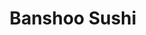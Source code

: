 ---
layout: place
title: "Banshoo Sushi"
permalink: /florida/orlando/banshoo-sushi.html
stateAbbr: FL
stateName: Florida
cityName: Orlando
seo:
  name: "Banshoo Sushi"
  type: Restaurant
  links: http://www.rosencentre.com/dining-and-recreation/banshoo-sushi-bar/
description: "Modern sushi bar in the Rosen Centre Hotel serving inventive maki & Japanese-style seafood dishes. Looking for sushi in Orlando, Florida? Check out Banshoo S..."
place_id: ChIJab2b9zZ-54gR1tZL34SkRx0
photos:
  - name: >-
      places/ChIJab2b9zZ-54gR1tZL34SkRx0/photos/AeeoHcI6LFdXly_6RipNgChLMFIgcbydB8fPg6vncIt3njnh129_xEZV--JOacoWek-qhfBcbbcR3JYTc8tXS4uEZqDm0N4MFTdWHaKKg8xgHLH-I7-T8FCBIW30Qi1j4rB0cdKDBGTzzz59-qGHgzP-UsZ9pGfy-Rl8QYoIs9Tk6B57ROx1g_8Av-0_otNBq-V7kK665WNXwtugIVwG9qzv-ds0Vi6RHfN30k_KfQJPVdn50UD1G3w3brwM0LItoPSD958dwcX9neLLdkLXllMrnLsnfbHd51d5Vo2Y2KZVRAbaY8F4hY0f4tfF0HG7hmnQVzWMXMUjipckWwGxQ56sY1YTinkYKlw4DNgGa4CCB1BQ6hCUpcHlZW5ebmfM_Jo8pj2b4te06lIx-zjNAnzSpOSEBhrsSD38Dl2vi5bi9IBmun5b
    widthPx: 4800
    heightPx: 2700
    authorAttributions:
      - displayName: Jackson Longan
        uri: https://maps.google.com/maps/contrib/108136555990475173578
        photoUri: >-
          https://lh3.googleusercontent.com/a-/ALV-UjUo-unJTWi-Py6z-vaIt0U4U2k9mA36YjRObtaKA2rlIFdqbmhJ3g=s100-p-k-no-mo
    flagContentUri: >-
      https://www.google.com/local/imagery/report/?cb_client=maps_api_places.places_api&image_key=!1e10!2sCIHM0ogKEICAgIDH1rai0AE&hl=en-US
    googleMapsUri: >-
      https://www.google.com/maps/place//data=!3m4!1e2!3m2!1sCIHM0ogKEICAgIDH1rai0AE!2e10!4m2!3m1!1s0x88e77e36f79bbd69:0x1d47a484df4bd6d6
  - name: >-
      places/ChIJab2b9zZ-54gR1tZL34SkRx0/photos/AeeoHcL7qS6cP42uGOnUhmFX3Y8OFOhIzv52U-oFpOOBiFZrgT71SXdxCVxW5q2MunD5suMKD-kkocVo_-bPOX16QHeg2nL-99A8lf4VuNvrjWfIXp9zCJE5T-2BuFZZGh-HvZznQOm7nI0Yli5XMSM-uHwymC7JnNUtypiAiRdJIi7p9eqHvJR9X8ogE4-gyjJInnhBLfHAxReklZBQwc4gWyyURYV2izv1fZABBf2P_mO2FvN7ksh6NkVIcrG8DwbIjNzSlSK5U8Z0eva799EKP7nOzfvVlb_1s62iMwNFR53dnoIOdwgHX_hEIehkP7bxWGP38bdHoGoTrWiA11cErSu-jiJvRCqp3qs29Uo5fixLh-xcJE7Wo65PAWBh0I9nqiq-dORT0FaPO8AzStBIpiIidY-iDEEBDsQzMsJMmuJ-hQ
    widthPx: 2700
    heightPx: 4800
    authorAttributions:
      - displayName: Jackson Longan
        uri: https://maps.google.com/maps/contrib/108136555990475173578
        photoUri: >-
          https://lh3.googleusercontent.com/a-/ALV-UjUo-unJTWi-Py6z-vaIt0U4U2k9mA36YjRObtaKA2rlIFdqbmhJ3g=s100-p-k-no-mo
    flagContentUri: >-
      https://www.google.com/local/imagery/report/?cb_client=maps_api_places.places_api&image_key=!1e10!2sCIHM0ogKEICAgIDH1raiUA&hl=en-US
    googleMapsUri: >-
      https://www.google.com/maps/place//data=!3m4!1e2!3m2!1sCIHM0ogKEICAgIDH1raiUA!2e10!4m2!3m1!1s0x88e77e36f79bbd69:0x1d47a484df4bd6d6
  - name: >-
      places/ChIJab2b9zZ-54gR1tZL34SkRx0/photos/AeeoHcIIz3rIWbX56Onmb4IXNR1GMw9Sg3sHIp64XJ0cjM7ZWIOgLPbkFJeM87z2NObLRRigRR0d0z1UT_-lFzSF6q_lJbZ46IL4tQByiBgONqDxZCE99dV6PGx4VyipVmCUMSBtcmm7WT8wLThr4tEhIcQqUPUnKrkicD497WpxJfTf_vMeAHEa9Df264ln7NBYMtbpkbCrheuNnB-fv-BTpCSxycsDZTiPwN_9ux70N8IECfPtDWLagYFmHdlpWwRAQClbEsviEp86qVlo5WxZ6mlPge7_4UD9NxCCeCT1yLsTTd0DmQDHdSSKs-g258uxtSnMGBy4kPsrvOG4aS6ta1yzA2dArVdKeti1UcuGry32A3-UjbpJgGS-BJV5AHLHkmNfJNR0jMq48BzR3nDCWOlp8sfQpJN1pl0ooB8glqgwNofB
    widthPx: 4160
    heightPx: 3120
    authorAttributions:
      - displayName: Candice Allen
        uri: https://maps.google.com/maps/contrib/107186128549557572144
        photoUri: >-
          https://lh3.googleusercontent.com/a-/ALV-UjV_Ehzoyqq5Z4UEF48lwwKZktYMwG6j-6C4uH-Q0BKINc17pQQj=s100-p-k-no-mo
    flagContentUri: >-
      https://www.google.com/local/imagery/report/?cb_client=maps_api_places.places_api&image_key=!1e10!2sCIHM0ogKEICAgICk59XU2gE&hl=en-US
    googleMapsUri: >-
      https://www.google.com/maps/place//data=!3m4!1e2!3m2!1sCIHM0ogKEICAgICk59XU2gE!2e10!4m2!3m1!1s0x88e77e36f79bbd69:0x1d47a484df4bd6d6
  - name: >-
      places/ChIJab2b9zZ-54gR1tZL34SkRx0/photos/AeeoHcIV8HRSB-jjqPpv2T4xRZlcoJx-fdpV6Mq6vyCwwYRESEvWwQv964CJcQOyLX4z4bMF6Lu1aRjO04NlmSMeP8W1lplI51Lz8VmO3TVAMxtnS2_TyTwEFzXTdaMjn6PaDVOWZT9JX3wwbsx41dyuNTF4AyRQ1Fh1BbVquhX7764gH6jA8WnsbgG0oKH2Rj_SwvLwUIiKIR_C0xidznTOP_ysqyV6wnzhj3d4N-9WuN5LXTsRw59EwFK-XJxUgy_lKUXhIWxCHa9qBV09W_KTPhf13d4kKiXeuJ6OEtFbpk_RqYCZ3rjWcHuClqHlmblEI-IC2JJiH4UV19aMQrk6ouUGLmpQYg6MvjuXWBBDDv_A9D5TYFs2H-20QOmPvMKQLZfrR5h83gZdinM6VtLDXEKVJQiGl10NQOq_zlGu5cNlKbP_
    widthPx: 4032
    heightPx: 1960
    authorAttributions:
      - displayName: Megan Coburn
        uri: https://maps.google.com/maps/contrib/112109857260279978240
        photoUri: >-
          https://lh3.googleusercontent.com/a-/ALV-UjUo1tufYP6YKm7YhnReONzqvySFZUQrEllMCkuBVw3ehED_WX9ZgQ=s100-p-k-no-mo
    flagContentUri: >-
      https://www.google.com/local/imagery/report/?cb_client=maps_api_places.places_api&image_key=!1e10!2sCIHM0ogKEICAgIDkrJuk-gE&hl=en-US
    googleMapsUri: >-
      https://www.google.com/maps/place//data=!3m4!1e2!3m2!1sCIHM0ogKEICAgIDkrJuk-gE!2e10!4m2!3m1!1s0x88e77e36f79bbd69:0x1d47a484df4bd6d6
  - name: >-
      places/ChIJab2b9zZ-54gR1tZL34SkRx0/photos/AeeoHcJS6syhr_Yg1jjgGaILanHwNx3uEqRMgsUJP3r0gQEehumKruh8STqA0sN2AAOWMvpCcamCh5DaPf8H9Jm8Zhy1D3Izt-BylkSjQ-kfA0k9ykQ4VXUXLcUXG9DHtmoy_JPYBph6nPcSqrmJuJqBa4wioIiYSo3MU_nz3JzodkAbVRedY02XfJ-un7Ixn7A2ClLnrqnoyA8jIV8UAacZl3AGI0lqZtKpxLz2v3viyKizu_iOwMGVI26KmSVmbobMfBrdDc00TknGPI1hQBMINkuAu88yjhKxxRGQU1o8OtIHmDhdefV4in6v5Tq2HIUl5SG5BXN7q1pESkpuHlhBcJw4AxJ4hC_65KNPVciyCkrkH0hd_FNZEW2-ulvOp6CdzPhEvvlBEL-hHvKBhG_vRoHxmDQWmz26uvP4mR6Sukv86lw
    widthPx: 3036
    heightPx: 4048
    authorAttributions:
      - displayName: Michael Hildebrand
        uri: https://maps.google.com/maps/contrib/105214874410524808477
        photoUri: >-
          https://lh3.googleusercontent.com/a-/ALV-UjW8webO6jFx7ibgfTzS1JwU4L5lYC4PRYcM7VYOtVhsoMXFFNpwQg=s100-p-k-no-mo
    flagContentUri: >-
      https://www.google.com/local/imagery/report/?cb_client=maps_api_places.places_api&image_key=!1e10!2sCIHM0ogKEICAgICk1P-02AE&hl=en-US
    googleMapsUri: >-
      https://www.google.com/maps/place//data=!3m4!1e2!3m2!1sCIHM0ogKEICAgICk1P-02AE!2e10!4m2!3m1!1s0x88e77e36f79bbd69:0x1d47a484df4bd6d6
  - name: >-
      places/ChIJab2b9zZ-54gR1tZL34SkRx0/photos/AeeoHcIco6xfNGoZpHYwSc98BaA9q5G14NqvC445l5k3QXSCtN1aSQmNZLSsrFkuKQXWf82OnKT6ojzKgSpUZ24JHFeGDmyDwngyxEVcNeLJsDmREPDmqyayO9vNAytauAW0EU0kqwYzUL39PEVVpBrBakdyan3vYJRjB-ozHFxL90cCeeE9uqfgoadre4BHJCcRGFyKtyYiOBJfT1gsiOIITY3iOMVulZgefjiFiTAFm13Fj3OpbNnxEHNmP_DsrOa2_NfO9IrcUGlwSl0hduHPDPOKrZv0oaAzDgHmfi9ms9qOqYe-j8G3nGDd4QfbnGmXtOSHegGgse5GXvY_PrLCwqilEWWEmlZUYMFSlP0WxxfwzMWe51unsd7VPPNg3psaG4I-8Z3YXm1otC3PfbGiZNpHSCgIB96LCSYwPvFuIl52gQ
    widthPx: 1960
    heightPx: 4032
    authorAttributions:
      - displayName: Megan Coburn
        uri: https://maps.google.com/maps/contrib/112109857260279978240
        photoUri: >-
          https://lh3.googleusercontent.com/a-/ALV-UjUo1tufYP6YKm7YhnReONzqvySFZUQrEllMCkuBVw3ehED_WX9ZgQ=s100-p-k-no-mo
    flagContentUri: >-
      https://www.google.com/local/imagery/report/?cb_client=maps_api_places.places_api&image_key=!1e10!2sCIHM0ogKEICAgICkgffYew&hl=en-US
    googleMapsUri: >-
      https://www.google.com/maps/place//data=!3m4!1e2!3m2!1sCIHM0ogKEICAgICkgffYew!2e10!4m2!3m1!1s0x88e77e36f79bbd69:0x1d47a484df4bd6d6
  - name: >-
      places/ChIJab2b9zZ-54gR1tZL34SkRx0/photos/AeeoHcIDKDj-6xQAet7cAVyM8DuDQJGpA7McydQ-mYAQzX0gknIHXosHovOrjze8cFLnYPNgCG6lja9RTovW7uWzFDxLW3595El4Psl5T4dO7nRcLc7bqJ-FckluWbvjFte32phsOKt7ZeYkU0fUg0rzCRwYC4Wrq_fxzApsZ6WN7jwqGPUSRIcbC-UF8PJrA_y7AEQ5nZYLKx2puMKxIsE3dx9AJHLAcu0P5mlBPaIyOn2xgTNX5LtweQS7KYAtb9I5_ScIaBQWGZN6B-l0W2wxlT81m21fDQeSjTLXwwYiqnpJnrJd8HoB9T99liCEk9qmeazNX7O5Nen2fK6MG7c3PRTiedjXGLcUHws9C-D-7dpIL2J3C2QSU9w3vza804G50D5wj9PvqdK7xSvHTkCVh8ZzVf7BHOQtRydo4j7xttUnC6Ic
    widthPx: 4032
    heightPx: 2407
    authorAttributions:
      - displayName: Shane Paris
        uri: https://maps.google.com/maps/contrib/115053058872392481970
        photoUri: >-
          https://lh3.googleusercontent.com/a-/ALV-UjVFkRPJqF8ZUJob62kw8K3Q782Osyg-wwhSprzwF1H0pMHIn48=s100-p-k-no-mo
    flagContentUri: >-
      https://www.google.com/local/imagery/report/?cb_client=maps_api_places.places_api&image_key=!1e10!2sCIHM0ogKEICAgIDaqPju4AE&hl=en-US
    googleMapsUri: >-
      https://www.google.com/maps/place//data=!3m4!1e2!3m2!1sCIHM0ogKEICAgIDaqPju4AE!2e10!4m2!3m1!1s0x88e77e36f79bbd69:0x1d47a484df4bd6d6
  - name: >-
      places/ChIJab2b9zZ-54gR1tZL34SkRx0/photos/AeeoHcKcnTC11vjPtwlvxWZ9u2E6a6I3FY5lrQ7QstNRKuyvMYhYFMYt-BBCEk9gF6Q4d1DQfiJpv0rEGAYof2LCVUp5ybzj-vpLTeYpqWjtnwXjR-1g53gTRYc3N5fL2_dlOyAc4wtL8NmaC1MYYbSowd7QHjDHf5ho8yyFdwm0r8oi7qOwH4h3_yC-zebsMMk51VrkLmQ-g4bZIB-L8Dl-751_lcLgcKfOfoREqg3OfAVHQixmIzzX3onLzqqtEUxyulplhXAAG9av_BCYxD7jUeuhVfBHaz7ZIV3A-943apQsrL4ssNhIXUVIjr7F8aOLmi3fFvhhwlOY6mY-cmDUMshXX14JHxPCULfwXaO47wT0rBQthpL6FyDOM_-eqAVvqTR08-Z9OruCb1p_nafRlKNUyzlI_7UGVkEZrjebAGFQjIbI
    widthPx: 1960
    heightPx: 4032
    authorAttributions:
      - displayName: Megan Coburn
        uri: https://maps.google.com/maps/contrib/112109857260279978240
        photoUri: >-
          https://lh3.googleusercontent.com/a-/ALV-UjUo1tufYP6YKm7YhnReONzqvySFZUQrEllMCkuBVw3ehED_WX9ZgQ=s100-p-k-no-mo
    flagContentUri: >-
      https://www.google.com/local/imagery/report/?cb_client=maps_api_places.places_api&image_key=!1e10!2sCIHM0ogKEICAgIDkrOv40QE&hl=en-US
    googleMapsUri: >-
      https://www.google.com/maps/place//data=!3m4!1e2!3m2!1sCIHM0ogKEICAgIDkrOv40QE!2e10!4m2!3m1!1s0x88e77e36f79bbd69:0x1d47a484df4bd6d6
  - name: >-
      places/ChIJab2b9zZ-54gR1tZL34SkRx0/photos/AeeoHcL1SOUcFlAr_yNivWKPuSxUPTWAgN0mGU65yPqVyMEq2hjkfyURMxgeP_vJFLNlcIitCuyJj3eavEfwIzApV2m8McJxg_kwJbzZJWMuz8R_yisu7PH8ZMdo8iaSmfVHZc1p79XjLBpH8qK5iQORFuTZHZjGFKOGqVe4DmRto95fkQ6DrX6hm_NYcsW_M0gy3_4o8rDvdPafTUG_P8_z7SNqx4BUEZMGTif35bJmj_42FMk_siUuGCY0jE12BNLWxhl5DZoGarMfO5c7L6bB0YZnWg4fy5POGXIi5IhQNswLpC_4ecp8ErN9YX-oYkz2w4JwfOJCsWyeg3Mq6OWkpTOxFXDoiZ2rs7oCIB91J6Du21iDBV1c0fwx-rMDaXYtphnQR_JJoyX8FWpf_8ojt_z6ifDfyaizp_tifRwuul2kkw
    widthPx: 1960
    heightPx: 4032
    authorAttributions:
      - displayName: Megan Coburn
        uri: https://maps.google.com/maps/contrib/112109857260279978240
        photoUri: >-
          https://lh3.googleusercontent.com/a-/ALV-UjUo1tufYP6YKm7YhnReONzqvySFZUQrEllMCkuBVw3ehED_WX9ZgQ=s100-p-k-no-mo
    flagContentUri: >-
      https://www.google.com/local/imagery/report/?cb_client=maps_api_places.places_api&image_key=!1e10!2sCIHM0ogKEICAgICkgefjAQ&hl=en-US
    googleMapsUri: >-
      https://www.google.com/maps/place//data=!3m4!1e2!3m2!1sCIHM0ogKEICAgICkgefjAQ!2e10!4m2!3m1!1s0x88e77e36f79bbd69:0x1d47a484df4bd6d6
  - name: >-
      places/ChIJab2b9zZ-54gR1tZL34SkRx0/photos/AeeoHcLn_5sQS6M9tuj2UUVRfWtCixHv8A5nX8Ov8tl2n5Ryb4h04wV5F5OZGwaWuubz8S-S7jX5wFFaVG5yDqiawCx-vo4nVNr6s5rI-CoZST51LDAbPePKqYBx68HUm5oy-FP6f4w34NnpN9ji42TJ5cvfWThME4CINk2ItuLtLd0qzqFZwBXHqn8yUS-q6uQcYa_oX_syx073pShyHg0B6oLuYdZ0WyzPSwYteRwn-1BEecDEgw9m2RomBdUHsMcYHH-DFBcuB_0zd0aM6kcdlHSHhmT9B1RsDMFik69EU_WFyVAwVetbmItQrZRiQzNFFLb-TQdiqTM3PiToBPvWPueYz-iU1OTps4ZKSBK8IjW-IrnT6vG1M2ZL5kW4HSTcqeyHYEcLnsapiHvuteMlz2oAyzZGaLM9AnyPzKEXoZMt6g
    widthPx: 1960
    heightPx: 4032
    authorAttributions:
      - displayName: Megan Coburn
        uri: https://maps.google.com/maps/contrib/112109857260279978240
        photoUri: >-
          https://lh3.googleusercontent.com/a-/ALV-UjUo1tufYP6YKm7YhnReONzqvySFZUQrEllMCkuBVw3ehED_WX9ZgQ=s100-p-k-no-mo
    flagContentUri: >-
      https://www.google.com/local/imagery/report/?cb_client=maps_api_places.places_api&image_key=!1e10!2sCIHM0ogKEICAgICkgefBQw&hl=en-US
    googleMapsUri: >-
      https://www.google.com/maps/place//data=!3m4!1e2!3m2!1sCIHM0ogKEICAgICkgefBQw!2e10!4m2!3m1!1s0x88e77e36f79bbd69:0x1d47a484df4bd6d6
address: 9840 International Dr Restaurants, Orlando, FL 32819, USA
street: 9840 International Dr Restaurants
city: Orlando
state: FL
zip: '32819'
country: USA
neighborhood: null
latitude: '28.423808'
longitude: '-81.464215'
accessibility_options:
  wheelchairAccessibleParking: true
  wheelchairAccessibleEntrance: true
  wheelchairAccessibleRestroom: true
  wheelchairAccessibleSeating: true
business_status: OPERATIONAL
name: Banshoo Sushi
google_maps_links:
  directionsUri: >-
    https://www.google.com/maps/dir//''/data=!4m7!4m6!1m1!4e2!1m2!1m1!1s0x88e77e36f79bbd69:0x1d47a484df4bd6d6!3e0
  placeUri: https://maps.google.com/?cid=2109835841035294422
  writeAReviewUri: >-
    https://www.google.com/maps/place//data=!4m3!3m2!1s0x88e77e36f79bbd69:0x1d47a484df4bd6d6!12e1
  reviewsUri: >-
    https://www.google.com/maps/place//data=!4m4!3m3!1s0x88e77e36f79bbd69:0x1d47a484df4bd6d6!9m1!1b1
  photosUri: >-
    https://www.google.com/maps/place//data=!4m3!3m2!1s0x88e77e36f79bbd69:0x1d47a484df4bd6d6!10e5
primary_type: Sushi Restaurant
opening_hours:
  regular: null
  current: null
secondary_opening_hours:
  regular:
    weekdayDescriptions: null
    type: null
  current:
    weekdayDescriptions: null
    type: null
phone: (407) 996-9840
price_level: null
price_range: $30 &ndash; $50
rating: '3.8'
rating_count: 50
website: http://www.rosencentre.com/dining-and-recreation/banshoo-sushi-bar/
reviews:
  - name: >-
      places/ChIJab2b9zZ-54gR1tZL34SkRx0/reviews/ChdDSUhNMG9nS0VJQ0FnSURIMXJhaTRBRRAB
    relativePublishTimeDescription: 7 months ago
    rating: 4
    text:
      text: >-
        Restaurant Review: Sushi Bar at Rosen Centre Hotel, Orlando


        ⭐⭐⭐⭐


        I recently had the pleasure of dining at the sushi bar inside the Rosen
        Centre Hotel in Orlando, and it was a delightful experience. Sitting at
        the bar allowed me to watch the skilled sushi chef prepare each dish,
        which added an enjoyable element of entertainment to my meal.


        The sushi itself was absolutely amazing—fresh, flavorful, and
        beautifully presented. It’s clear that a lot of care went into the
        preparation, and I truly appreciated the artistry involved.


        While my server was friendly, she seemed quite busy, which resulted in a
        longer wait for my check. This was a minor inconvenience, but it didn't
        overshadow the overall experience.


        As expected for a restaurant located in a fancy hotel, the prices were a
        bit inflated, but the quality of the food made it worth it in my
        opinion.


        Overall, I had a pleasant dining experience at the sushi bar and would
        recommend it to anyone looking for delicious sushi in a nice setting.
        I’ll definitely keep this place in mind for my next visit to Orlando!
      languageCode: en
    originalText:
      text: >-
        Restaurant Review: Sushi Bar at Rosen Centre Hotel, Orlando


        ⭐⭐⭐⭐


        I recently had the pleasure of dining at the sushi bar inside the Rosen
        Centre Hotel in Orlando, and it was a delightful experience. Sitting at
        the bar allowed me to watch the skilled sushi chef prepare each dish,
        which added an enjoyable element of entertainment to my meal.


        The sushi itself was absolutely amazing—fresh, flavorful, and
        beautifully presented. It’s clear that a lot of care went into the
        preparation, and I truly appreciated the artistry involved.


        While my server was friendly, she seemed quite busy, which resulted in a
        longer wait for my check. This was a minor inconvenience, but it didn't
        overshadow the overall experience.


        As expected for a restaurant located in a fancy hotel, the prices were a
        bit inflated, but the quality of the food made it worth it in my
        opinion.


        Overall, I had a pleasant dining experience at the sushi bar and would
        recommend it to anyone looking for delicious sushi in a nice setting.
        I’ll definitely keep this place in mind for my next visit to Orlando!
      languageCode: en
    authorAttribution:
      displayName: Jackson Longan
      uri: https://www.google.com/maps/contrib/108136555990475173578/reviews
      photoUri: >-
        https://lh3.googleusercontent.com/a-/ALV-UjUo-unJTWi-Py6z-vaIt0U4U2k9mA36YjRObtaKA2rlIFdqbmhJ3g=s128-c0x00000000-cc-rp-mo-ba4
    publishTime: '2024-09-15T16:59:18.751829Z'
    flagContentUri: >-
      https://www.google.com/local/review/rap/report?postId=ChdDSUhNMG9nS0VJQ0FnSURIMXJhaTRBRRAB&d=17924085&t=1
    googleMapsUri: >-
      https://www.google.com/maps/reviews/data=!4m6!14m5!1m4!2m3!1sChdDSUhNMG9nS0VJQ0FnSURIMXJhaTRBRRAB!2m1!1s0x88e77e36f79bbd69:0x1d47a484df4bd6d6
  - name: >-
      places/ChIJab2b9zZ-54gR1tZL34SkRx0/reviews/ChZDSUhNMG9nS0VJQ0FnSURRN09DTkNBEAE
    relativePublishTimeDescription: 7 years ago
    rating: 5
    text:
      text: >-
        Excellent. Was sad they closed early on Monday.


        Came back Tuesday, and boy I am glad I did. I'm here all week so will
        likely come back again before I leave Orlando.


        The Ceviche special was unbelievable. I also got the banshoo and
        emperor, which were good. The chef made us his signature roll, which was
        my favorite actually.


        The pearl sake was good, sort of expensive.


        For only having one chef, he got us our food reasonably quickly, made
        right in front of us. He definitely put some effort into the
        presentation.
      languageCode: en
    originalText:
      text: >-
        Excellent. Was sad they closed early on Monday.


        Came back Tuesday, and boy I am glad I did. I'm here all week so will
        likely come back again before I leave Orlando.


        The Ceviche special was unbelievable. I also got the banshoo and
        emperor, which were good. The chef made us his signature roll, which was
        my favorite actually.


        The pearl sake was good, sort of expensive.


        For only having one chef, he got us our food reasonably quickly, made
        right in front of us. He definitely put some effort into the
        presentation.
      languageCode: en
    authorAttribution:
      displayName: Michael Hildebrand
      uri: https://www.google.com/maps/contrib/105214874410524808477/reviews
      photoUri: >-
        https://lh3.googleusercontent.com/a-/ALV-UjW8webO6jFx7ibgfTzS1JwU4L5lYC4PRYcM7VYOtVhsoMXFFNpwQg=s128-c0x00000000-cc-rp-mo-ba4
    publishTime: '2017-11-29T23:50:31.646Z'
    flagContentUri: >-
      https://www.google.com/local/review/rap/report?postId=ChZDSUhNMG9nS0VJQ0FnSURRN09DTkNBEAE&d=17924085&t=1
    googleMapsUri: >-
      https://www.google.com/maps/reviews/data=!4m6!14m5!1m4!2m3!1sChZDSUhNMG9nS0VJQ0FnSURRN09DTkNBEAE!2m1!1s0x88e77e36f79bbd69:0x1d47a484df4bd6d6
  - name: >-
      places/ChIJab2b9zZ-54gR1tZL34SkRx0/reviews/ChZDSUhNMG9nS0VJQ0FnSURmNDhDcEtnEAE
    relativePublishTimeDescription: 3 months ago
    rating: 2
    text:
      text: >-
        Impossible to call or order online (it's inside Rosen) center). Long
        wait, but they were apologetic :-) No miso soup
      languageCode: en
    originalText:
      text: >-
        Impossible to call or order online (it's inside Rosen) center). Long
        wait, but they were apologetic :-) No miso soup
      languageCode: en
    authorAttribution:
      displayName: Valentin Polishchuk
      uri: https://www.google.com/maps/contrib/117871268795827032326/reviews
      photoUri: >-
        https://lh3.googleusercontent.com/a-/ALV-UjUZAoeri-3PT_LrSXxJFDzU6ATjt9Q5cE3RWDLTiLKtNpvjC4VQ=s128-c0x00000000-cc-rp-mo-ba3
    publishTime: '2025-01-09T22:57:11.069540Z'
    flagContentUri: >-
      https://www.google.com/local/review/rap/report?postId=ChZDSUhNMG9nS0VJQ0FnSURmNDhDcEtnEAE&d=17924085&t=1
    googleMapsUri: >-
      https://www.google.com/maps/reviews/data=!4m6!14m5!1m4!2m3!1sChZDSUhNMG9nS0VJQ0FnSURmNDhDcEtnEAE!2m1!1s0x88e77e36f79bbd69:0x1d47a484df4bd6d6
  - name: >-
      places/ChIJab2b9zZ-54gR1tZL34SkRx0/reviews/ChZDSUhNMG9nS0VJQ0FnSUNMNFBhRlpnEAE
    relativePublishTimeDescription: 10 months ago
    rating: 1
    text:
      text: >-
        We have placed an order for the tempura roll after a whole voleyball
        session in Nationals, and one hour later we told us they did not have
        the ingredients. This was at 10.45 pm they closed the kitchen, what a
        fiasco, we had to eat a hamburger and talk to the  manager to be able to
        do so

        Terrible experience at the Rosen centre for volleyball Nationals

        Unfortunately we were looking forward for this event the whole season…
      languageCode: en
    originalText:
      text: >-
        We have placed an order for the tempura roll after a whole voleyball
        session in Nationals, and one hour later we told us they did not have
        the ingredients. This was at 10.45 pm they closed the kitchen, what a
        fiasco, we had to eat a hamburger and talk to the  manager to be able to
        do so

        Terrible experience at the Rosen centre for volleyball Nationals

        Unfortunately we were looking forward for this event the whole season…
      languageCode: en
    authorAttribution:
      displayName: Carmen Villabona
      uri: https://www.google.com/maps/contrib/117745278042711359462/reviews
      photoUri: >-
        https://lh3.googleusercontent.com/a-/ALV-UjWyti74CdROm1mR1ww8NlbF_BaYUMJ6Hr8mnwCWSjZEpbGVKW0=s128-c0x00000000-cc-rp-mo
    publishTime: '2024-06-14T02:51:18.438304Z'
    flagContentUri: >-
      https://www.google.com/local/review/rap/report?postId=ChZDSUhNMG9nS0VJQ0FnSUNMNFBhRlpnEAE&d=17924085&t=1
    googleMapsUri: >-
      https://www.google.com/maps/reviews/data=!4m6!14m5!1m4!2m3!1sChZDSUhNMG9nS0VJQ0FnSUNMNFBhRlpnEAE!2m1!1s0x88e77e36f79bbd69:0x1d47a484df4bd6d6
  - name: >-
      places/ChIJab2b9zZ-54gR1tZL34SkRx0/reviews/ChZDSUhNMG9nS0VJQ0FnSUNlM29EaVlBEAE
    relativePublishTimeDescription: 2 years ago
    rating: 4
    text:
      text: >-
        Really good sushi.  I had several rolls over 2 days and they were all
        large and well made with fresh seafood.  The service was also top
        notch.  If your staying in the hotel, this is a must visit location.
      languageCode: en
    originalText:
      text: >-
        Really good sushi.  I had several rolls over 2 days and they were all
        large and well made with fresh seafood.  The service was also top
        notch.  If your staying in the hotel, this is a must visit location.
      languageCode: en
    authorAttribution:
      displayName: Brian Gallagher
      uri: https://www.google.com/maps/contrib/111051738856367752945/reviews
      photoUri: >-
        https://lh3.googleusercontent.com/a-/ALV-UjX0FrWnse8HDaCOFl82bA_MwUOfzLXizT9CNCIqoBNTtv8FaMhW=s128-c0x00000000-cc-rp-mo-ba4
    publishTime: '2022-09-14T20:34:45.820123Z'
    flagContentUri: >-
      https://www.google.com/local/review/rap/report?postId=ChZDSUhNMG9nS0VJQ0FnSUNlM29EaVlBEAE&d=17924085&t=1
    googleMapsUri: >-
      https://www.google.com/maps/reviews/data=!4m6!14m5!1m4!2m3!1sChZDSUhNMG9nS0VJQ0FnSUNlM29EaVlBEAE!2m1!1s0x88e77e36f79bbd69:0x1d47a484df4bd6d6
parking_options:
  freeParkingLot: true
  freeStreetParking: true
payment_options:
  acceptsCreditCards: true
  acceptsCashOnly: false
allow_dogs: null
curbside_pickup: null
delivery: false
dine_in: true
good_for_children: null
good_for_groups: null
good_for_sports: false
live_music: false
menu_for_children: null
outdoor_seating: null
reservable: true
restroom: true
serves_beer: true
serves_breakfast: null
serves_brunch: true
serves_cocktails: null
serves_coffee: null
serves_dinner: true
serves_dessert: true
serves_lunch: true
serves_vegetarian_food: null
serves_wine: true
takeout: true
summary: >-
  Modern sushi bar in the Rosen Centre Hotel serving inventive maki &
  Japanese-style seafood dishes.

---